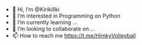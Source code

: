- 👋 Hi, I’m @Kirikillki
- 👀 I’m interested in Programming on Python
- 🌱 I’m currently learning ...
- 💞️ I’m looking to collaborate on ...
- 📫 How to reach me https://t.me/HimkyVolleyball

<!---
Kirikillki/Kirikillki is a ✨ special ✨ repository because its `README.md` (this file) appears on your GitHub profile.
You can click the Preview link to take a look at your changes.
--->
